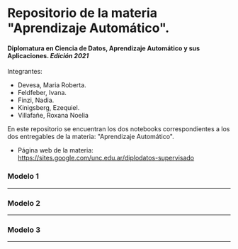 # Repositorio de la materia "Aprendizaje Automático". 
#### Diplomatura en Ciencia de Datos, Aprendizaje Automático y sus Aplicaciones. *Edición 2021*

Integrantes:
* Devesa, Maria Roberta. 
* Feldfeber, Ivana. 
* Finzi, Nadia. 
* Kinigsberg, Ezequiel. 
* Villafañe, Roxana Noelia


En este repositorio se encuentran los dos notebooks correspondientes a los dos entregables de la materia:
"Aprendizaje Automático". 

* Página web de la materia: https://sites.google.com/unc.edu.ar/diplodatos-supervisado 


### Modelo 1
---



### Modelo 2
---



### Modelo 3
---
